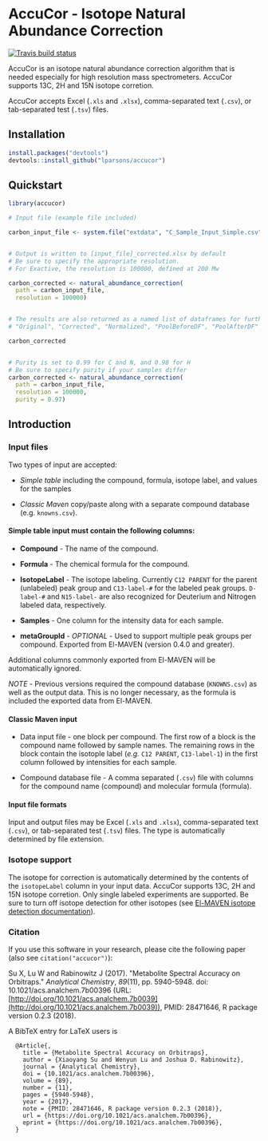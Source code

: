 # AccuCor - Isotope Natural Abundance Correction

[![Travis build status](https://travis-ci.org/lparsons/accucor.svg?branch=master)](https://travis-ci.org/lparsons/accucor)

AccuCor is an isotope natural abundance correction algorithm that is needed
especially for high resolution mass spectrometers. AccuCor supports 13C, 2H and
15N isotope corretion.

AccuCor accepts Excel (`.xls` and `.xlsx`), comma-separated text (`.csv`), or
tab-separated test (`.tsv`) files.


## Installation
```R
install.packages("devtools")
devtools::install_github("lparsons/accucor")
```

## Quickstart

```R
library(accucor)

# Input file (example file included)

carbon_input_file <- system.file("extdata", "C_Sample_Input_Simple.csv", package = "accucor")


# Output is written to [input_file]_corrected.xlsx by default
# Be sure to specify the appropriate resolution.
# For Exactive, the resolution is 100000, defined at 200 Mw

carbon_corrected <- natural_abundance_correction(
  path = carbon_input_file,
  resolution = 100000)


# The results are also returned as a named list of dataframes for further processing in R
# "Original", "Corrected", "Normalized", "PoolBeforeDF", "PoolAfterDF"

carbon_corrected


# Purity is set to 0.99 for C and N, and 0.98 for H
# Be sure to specify purity if your samples differ
carbon_corrected <- natural_abundance_correction(
  path = carbon_input_file,
  resolution = 100000,
  purity = 0.97)
```

## Introduction

### Input files

Two types of input are accepted:
*   *Simple table* including the compound, formula, isotope label, and values for
    the samples

*   *Classic Maven* copy/paste along with a separate compound database (e.g.
    `knowns.csv`).

#### Simple table input must contain the following columns:

*   **Compound** - The name of the compound.

*   **Formula** - The chemical formula for the compound.

*   **IsotopeLabel** - The isotope labeling. Currently `C12 PARENT` for the
    parent (unlabeled) peak group and `C13-label-#` for the labeled peak groups.
    `D-label-#` and `N15-label-` are also recognized for Deuterium and Nitrogen
    labeled data, respectively.

*   **Samples** - One column for the intensity data for each sample.

*   **metaGroupId** - *OPTIONAL* - Used to support multiple peak groups per
    compound. Exported from El-MAVEN (version 0.4.0 and greater).

Additional columns commonly exported from El-MAVEN will be automatically
ignored.

*NOTE* - Previous versions required the compound database (`KNOWNS.csv`) as
well as the output data. This is no longer necessary, as the formula is
included the exported data from El-MAVEN.


#### Classic Maven input

*   Data input file - one block per compound. The first row of a block is the
    compound name followed by sample names. The remaining rows in the block
    contain the isotople label (*e.g.* `C12 PARENT`, `C13-label-1`) in the first
    column followed by intensities for each sample.

*   Compound database file - A comma separated (`.csv`) file with columns for the
    compound name (compound) and molecular formula (formula).

#### Input file formats

Input and output files may be Excel (`.xls` and `.xlsx`), comma-separated text
(`.csv`), or tab-separated test (`.tsv`) files. The type is automatically
determined by file extension.


### Isotope support

The isotope for correction is automatically determined by the contents of the
`isotopeLabel` column in your input data. AccuCor supports 13C, 2H and
15N isotope corretion. Only single labeled experiments are supported. Be sure
to turn off isotope detection for other isotopes (see
[El-MAVEN isotope detection documentation](https://github.com/ElucidataInc/ElMaven/wiki/Labeled-LCMS-Workflow#isotope-detection)).


### Citation
If you use this software in your research, please cite the following paper
(also see `citation("accucor")`):

Su X, Lu W and Rabinowitz J (2017). "Metabolite Spectral Accuracy on Orbitraps." *Analytical Chemistry*, *89*(11), pp. 5940-5948. doi:
10.1021/acs.analchem.7b00396 (URL: [http://doi.org/10.1021/acs.analchem.7b0039](http://doi.org/10.1021/acs.analchem.7b0039)),
PMID: 28471646, R package version 0.2.3 (2018).

A BibTeX entry for LaTeX users is

```
  @Article{,
    title = {Metabolite Spectral Accuracy on Orbitraps},
    author = {Xiaoyang Su and Wenyun Lu and Joshua D. Rabinowitz},
    journal = {Analytical Chemistry},
    doi = {10.1021/acs.analchem.7b00396},
    volume = {89},
    number = {11},
    pages = {5940-5948},
    year = {2017},
    note = {PMID: 28471646, R package version 0.2.3 (2018)},
    url = {https://doi.org/10.1021/acs.analchem.7b00396},
    eprint = {https://doi.org/10.1021/acs.analchem.7b00396},
  }
```
